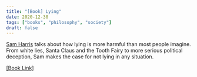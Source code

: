 ```yaml
---
title: "[Book] Lying"
date: 2020-12-30
tags: ["books", "philosophy", "society"]
draft: false
---
```

[Sam Harris](https://samharris.org/) talks about how lying is more harmful than most people imagine. From white lies, Santa Claus and the Tooth Fairy to more serious political deception, Sam makes the case for not lying in any situation.
<!--more-->
[[Book Link]](https://samharris.org/books/lying/)

